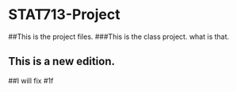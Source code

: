 # STAT713-Project
##This is the project files.
###This is the class project. what is that.
## This is a new edition.
##I will fix #1f
